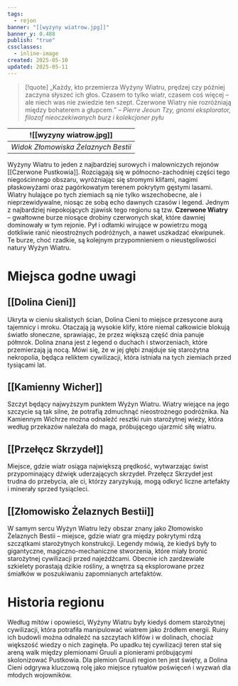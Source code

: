 ```yaml
---
tags:
  - rejon
banner: "[[wyzyny wiatrow.jpg]]"
banner_y: 0.488
publish: "true"
cssclasses:
  - inline-image
created: 2025-05-10
updated: 2025-05-11
---
```

>[!quote] „Każdy, kto przemierza Wyżyny Wiatru, prędzej czy później zaczyna słyszeć ich głos. Czasem to tylko wiatr, czasem coś więcej – ale niech was nie zwiedzie ten szept. Czerwone Wiatry nie rozróżniają między bohaterem a głupcem.”
>*– Pierre Jeoun Tzy, gnomi eksplorator, filozof nieoczekiwanych burz i kolekcjoner pyłu*


|  ![[wyzyny wiatrow.jpg]]   |
| --- |
|  *Widok Złomowiska Żelaznych Bestii*   |


Wyżyny Wiatru to jeden z najbardziej surowych i malowniczych rejonów [[Czerwone Pustkowia]]. Rozciągają się w północno-zachodniej części tego niegościnnego obszaru, wyróżniając się stromymi klifami, nagimi płaskowyżami oraz pagórkowatym terenem pokrytym gęstymi lasami. Wiatry hulające po tych ziemiach są nie tylko wszechobecne, ale i nieprzewidywalne, niosąc ze sobą echo dawnych czasów i legend.
Jednym z najbardziej niepokojących zjawisk tego regionu są tzw. **Czerwone Wiatry** – gwałtowne burze niosące drobiny czerwonych skał, które dawniej dominowały w tym rejonie. Pył i odłamki wirujące w powietrzu mogą dotkliwie ranić nieostrożnych podróżnych, a nawet uszkadzać ekwipunek. Te burze, choć rzadkie, są kolejnym przypomnieniem o nieustępliwości natury Wyżyn Wiatru.

# **Miejsca godne uwagi**

## **[[Dolina Cieni]]**
Ukryta w cieniu skalistych ścian, Dolina Cieni to miejsce przesycone aurą tajemnicy i mroku. Otaczają ją wysokie klify, które niemal całkowicie blokują światło słoneczne, sprawiając, że przez większą część dnia panuje półmrok. Dolina znana jest z legend o duchach i stworzeniach, które przemierzają ją nocą. Mówi się, że w jej głębi znajduje się starożytna nekropolia, będąca reliktem cywilizacji, która istniała na tych ziemiach przed tysiącami lat.
## **[[Kamienny Wicher]]**
Szczyt będący najwyższym punktem Wyżyn Wiatru. Wiatry wiejące na jego szczycie są tak silne, że potrafią zdmuchnąć nieostrożnego podróżnika. Na Kamiennym Wichrze można odnaleźć resztki ruin starożytnej wieży, która według przekazów należała do maga, próbującego ujarzmić siłę wiatru.
## **[[Przełęcz Skrzydeł]]**
Miejsce, gdzie wiatr osiąga największą prędkość, wytwarzając świst przypominający dźwięk uderzających skrzydeł. Przełęcz Skrzydeł jest trudna do przebycia, ale ci, którzy zaryzykują, mogą odkryć liczne artefakty i minerały sprzed tysiącleci.
## **[[Złomowisko Żelaznych Bestii]]**
W samym sercu Wyżyn Wiatru leży obszar znany jako Złomowisko Żelaznych Bestii – miejsce, gdzie wiatr gra między pokrytymi rdzą szczątkami starożytnych konstrukcji. Legendy mówią, że kiedyś były to gigantyczne, magiczno-mechaniczne stworzenia, które miały bronić starożytnej cywilizacji przed najeźdźcami. Obecnie ich zardzewiałe szkielety porastają dzikie rośliny, a wnętrza są eksplorowane przez śmiałków w poszukiwaniu zapomnianych artefaktów.
# **Historia regionu**
Według mitów i opowieści, Wyżyny Wiatru były kiedyś domem starożytnej cywilizacji, która potrafiła manipulować wiatrem jako źródłem energii. Ruiny ich budowli można odnaleźć na szczytach klifów i w dolinach, chociaż większość wiedzy o nich zaginęła. Po upadku tej cywilizacji teren stał się areną walk między plemionami Gruuli a pionierami próbującymi skolonizować Pustkowia.
Dla plemion Gruuli region ten jest święty, a Dolina Cieni odgrywa kluczową rolę jako miejsce rytuałów poświęceń i wyzwań dla młodych wojowników.
